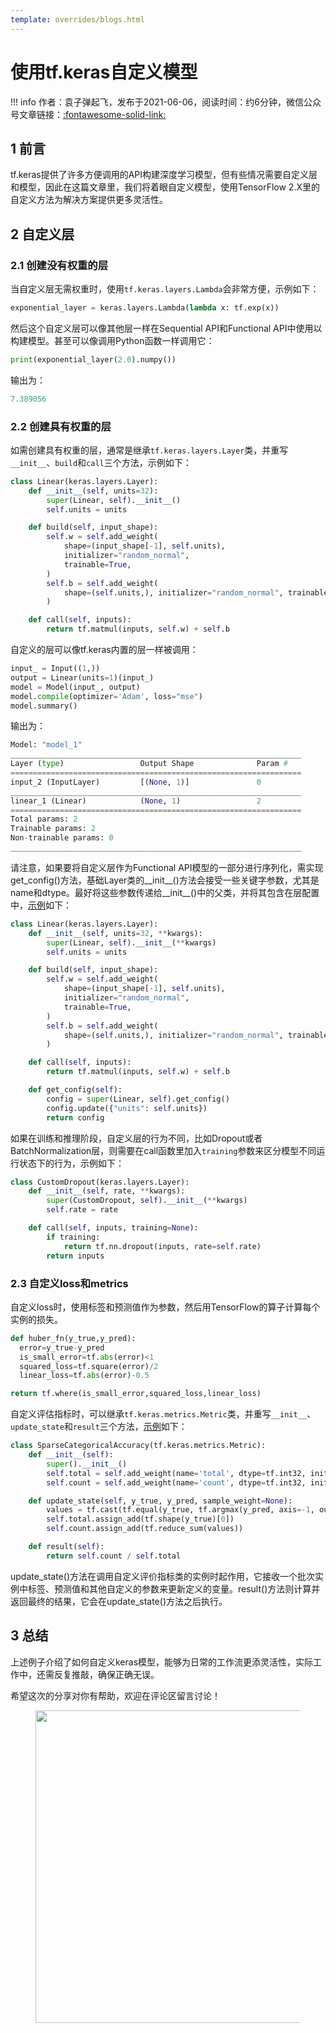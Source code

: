 ```yaml
---
template: overrides/blogs.html
---
```


# 使用tf.keras自定义模型

!!! info
    作者：袁子弹起飞，发布于2021-06-06，阅读时间：约6分钟，微信公众号文章链接：[:fontawesome-solid-link:](https://mp.weixin.qq.com/s/z2uBxwe8UNDXWMDNS_k-Gg)

## 1 前言

tf.keras提供了许多方便调用的API构建深度学习模型，但有些情况需要自定义层和模型，因此在这篇文章里，我们将着眼自定义模型，使用TensorFlow 2.X里的自定义方法为解决方案提供更多灵活性。

## 2 自定义层

### 2.1 创建没有权重的层

当自定义层无需权重时，使用`tf.keras.layers.Lambda`会非常方便，示例如下：

```python
exponential_layer = keras.layers.Lambda(lambda x: tf.exp(x))
```

然后这个自定义层可以像其他层一样在Sequential API和Functional API中使用以构建模型。甚至可以像调用Python函数一样调用它：

```Python
print(exponential_layer(2.0).numpy())
```

输出为：

```Python
7.389056
```

### 2.2 创建具有权重的层

如需创建具有权重的层，通常是继承`tf.keras.layers.Layer`类，并重写`__init__`、`build`和`call`三个方法，示例如下：

```Python
class Linear(keras.layers.Layer):
    def __init__(self, units=32):
        super(Linear, self).__init__()
        self.units = units

    def build(self, input_shape):
        self.w = self.add_weight(
            shape=(input_shape[-1], self.units),
            initializer="random_normal",
            trainable=True,
        )
        self.b = self.add_weight(
            shape=(self.units,), initializer="random_normal", trainable=True
        )

    def call(self, inputs):
        return tf.matmul(inputs, self.w) + self.b
```

自定义的层可以像tf.keras内置的层一样被调用：

```Python
input_ = Input((1,))
output = Linear(units=1)(input_)
model = Model(input_, output)
model.compile(optimizer='Adam', loss="mse")
model.summary()
```

输出为：

```python
Model: "model_1"
_________________________________________________________________
Layer (type)                 Output Shape              Param #   
=================================================================
input_2 (InputLayer)         [(None, 1)]               0         
_________________________________________________________________
linear_1 (Linear)            (None, 1)                 2         
=================================================================
Total params: 2
Trainable params: 2
Non-trainable params: 0
_________________________________________________________________
```

请注意，如果要将自定义层作为Functional API模型的一部分进行序列化，需实现get_config()方法，基础Layer类的__init__()方法会接受一些关键字参数，尤其是name和dtype。最好将这些参数传递给__init__()中的父类，并将其包含在层配置中，[示例]('https://www.tensorflow.org/guide/keras/custom_layers_and_models#%E5%8F%AF%E9%80%89%E6%8B%A9%E5%9C%A8%E5%B1%82%E4%B8%8A%E5%90%AF%E7%94%A8%E5%BA%8F%E5%88%97%E5%8C%96' '可选择在层上启用序列化')如下：

```python
class Linear(keras.layers.Layer):
    def __init__(self, units=32, **kwargs):
        super(Linear, self).__init__(**kwargs)
        self.units = units

    def build(self, input_shape):
        self.w = self.add_weight(
            shape=(input_shape[-1], self.units),
            initializer="random_normal",
            trainable=True,
        )
        self.b = self.add_weight(
            shape=(self.units,), initializer="random_normal", trainable=True
        )

    def call(self, inputs):
        return tf.matmul(inputs, self.w) + self.b

    def get_config(self):
        config = super(Linear, self).get_config()
        config.update({"units": self.units})
        return config

```

如果在训练和推理阶段，自定义层的行为不同，比如Dropout或者BatchNormalization层，则需要在call函数里加入`training`参数来区分模型不同运行状态下的行为，示例如下：

```Python
class CustomDropout(keras.layers.Layer):
    def __init__(self, rate, **kwargs):
        super(CustomDropout, self).__init__(**kwargs)
        self.rate = rate

    def call(self, inputs, training=None):
        if training:
            return tf.nn.dropout(inputs, rate=self.rate)
        return inputs
```

### 2.3 自定义loss和metrics

自定义loss时，使用标签和预测值作为参数，然后用TensorFlow的算子计算每个实例的损失。

```python
def huber_fn(y_true,y_pred):
  error=y_true-y_pred
  is_small_error=tf.abs(error)<1
  squared_loss=tf.square(error)/2
  linear_loss=tf.abs(error)-0.5

return tf.where(is_small_error,squared_loss,linear_loss)
```

自定义评估指标时，可以继承`tf.keras.metrics.Metric`类，并重写`__init__`、`update_state`和`result`三个方法，[示例](https://tf.wiki/zh_hans/basic/models.html#id26 '简单粗暴Tensorflow 2.0')如下：

```Python
class SparseCategoricalAccuracy(tf.keras.metrics.Metric):
    def __init__(self):
        super().__init__()
        self.total = self.add_weight(name='total', dtype=tf.int32, initializer=tf.zeros_initializer())
        self.count = self.add_weight(name='count', dtype=tf.int32, initializer=tf.zeros_initializer())

    def update_state(self, y_true, y_pred, sample_weight=None):
        values = tf.cast(tf.equal(y_true, tf.argmax(y_pred, axis=-1, output_type=tf.int32)), tf.int32)
        self.total.assign_add(tf.shape(y_true)[0])
        self.count.assign_add(tf.reduce_sum(values))

    def result(self):
        return self.count / self.total
```

update_state()方法在调用自定义评价指标类的实例时起作用，它接收一个批次实例中标签、预测值和其他自定义的参数来更新定义的变量。result()方法则计算并返回最终的结果，它会在update_state()方法之后执行。

## 3 总结

上述例子介绍了如何自定义keras模型，能够为日常的工作流更添灵活性，实际工作中，还需反复推敲，确保正确无误。

希望这次的分享对你有帮助，欢迎在评论区留言讨论！

<figure>
  <img src="https://cdn.jsdelivr.net/gh/BulletTech2021/Pics/2021-6-14/1623639526512-1080P%20(Full%20HD)%20-%20Tail%20Pic.png" width="500" />
</figure>
